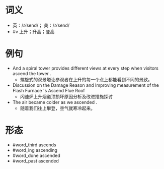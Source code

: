 # 词义
- 英：/əˈsend/； 美：/əˈsend/
- #v 上升；升高；登高
# 例句
- And a spiral tower provides different views at every step when visitors ascend the tower .
	- 螺旋式的观景塔让参观者在上升的每一个点上都能看到不同的景致。
- Discussion on the Damage Reason and Improving measurement of the Flash Furnace 's Ascend Flue Roof
	- 闪速炉上升烟道顶损坏原因分析及改进措施探讨
- The air became colder as we ascended .
	- 随着我们往上攀登，空气就寒冷起来。
# 形态
- #word_third ascends
- #word_ing ascending
- #word_done ascended
- #word_past ascended
